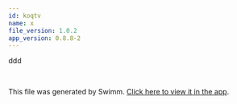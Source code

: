 ```yaml
---
id: koqtv
name: x
file_version: 1.0.2
app_version: 0.8.8-2
---
```


<!-- Intro - Do not remove this comment -->
ddd

<br/>

This file was generated by Swimm. [Click here to view it in the app](https://app.swimm.io/repos/Z2l0aHViJTNBJTNBdW5pdHktZ2l0aHViLWFjdGlvbi1leGFtcGxlJTNBJTNBdHJlZW5vZC1rYXlh/docs/koqtv).